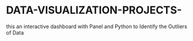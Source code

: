 # DATA-VISUALIZATION-PROJECTS-
this an interactive dashboard with Panel and Python to Identify the Outliers of Data 
